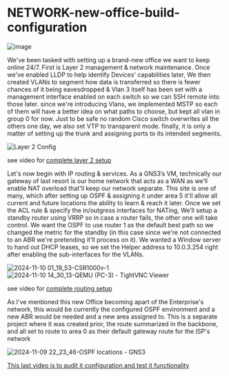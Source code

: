 # NETWORK-new-office-build-configuration


![image](https://github.com/user-attachments/assets/f5de322a-6624-4c03-838d-f776abc51112)

We've been tasked with setting up a brand-new office we want to keep online 24/7. First is Layer 2 management & network maintenance. Once we've enabled LLDP to help identify
Devices' capabilities later, We then created VLANs to segment how data is transferred so there is fewer chances of it being eavesdropped & Vlan 3 itself has been set with a management interface enabled on each switch so we can SSH remote into those later. since we're introducing Vlans, we implemented MSTP so each of them will have a better idea on what paths to choose, but kept all vlan in group 0 for now. Just to be safe no random Cisco switch overwrites all the others one day, we also set VTP to transparent mode. finally, it is only a matter of setting up the trunk and assigning ports to its intended segments.


![Layer 2 Config](https://github.com/user-attachments/assets/4b93fd98-5f6a-465f-aa07-ddd1a1992d60)


see video for [complete layer 2 setup](https://www.linkedin.com/posts/xaviar-cordova_ccnp-lab-1-part-1-layer-2-in-this-project-activity-7049029223138684928-3dPh?)

Let's now begin with IP routing & services. As a GNS3’s VM, technically our gateway of last resort is our home network that acts as a WAN as we’ll enable NAT overload that'll keep our network separate. This site is one of many, which after setting up OSPF & assigning it under area 5 it'll allow all current and future locations the ability to learn & reach it later. Once we set the ACL rule & specify the in/outgress interfaces for NATing, We’ll setup a standby router using VRRP so in case a router fails, the other one will take control. We want the OSPF to use router 1 as the default best path so we changed the metric for the standby (in this case since we're not connected to an ABR we're
pretending it'll process on it). We wanted a Window server to hand out DHCP leases, so we set the Helper address to 10.0.3.254 right after enabling the sub-interfaces for the VLANs.


![2024-11-10 01_19_53-CSR1000v-1](https://github.com/user-attachments/assets/fe6aa377-e396-4a61-b5bd-eeb899da9148)
![2024-11-10 14_30_13-QEMU (PC-3) - TightVNC Viewer](https://github.com/user-attachments/assets/b2c08fa1-0ff4-4374-ad13-d41aedaa8154)

see video for [complete routing setup](https://www.linkedin.com/posts/xaviar-cordova_ccnp-lab-1-part-2-routing-setup-we-can-activity-7053586788103188480-2qJp?)

As I've mentioned this new Office becoming apart of the Enterprise's network, this would be currently the configured OSPF environment and a new ABR would be needed and a new area assigned to. This is a separate project where it was created prior, the route summarized in the backbone, and all set to route to area 0 as their default gateway route for the ISP's network

![2024-11-09 22_23_46-OSPF locations - GNS3](https://github.com/user-attachments/assets/4329bfcc-1b7c-44dc-a49e-1ded173d3c8f)

[This last video is to audit it configuration and test it functionality](https://www.linkedin.com/posts/xaviar-cordova_ccnp-lab-2-ospf-multi-area-activity-7062887970281816064-bRIT?)
 

